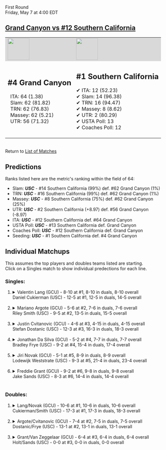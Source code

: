 First Round  
Friday, May 7 at 4:00 EDT
## [Grand Canyon vs #12 Southern California](https://www.ncaa.com/game/5833381) 

<table><tr style="background-color: #d9d9d9 !important"><td><img src="https://www.ncaa.com/sites/default/files/images/logos/schools/g/grand-canyon.70.png" width="70" height="70" /></td><td><img src="https://www.ncaa.com/sites/default/files/images/logos/schools/s/southern-california.70.png" width="70" height="70" /></td></tr><tr>
<td>  

<h2>#4 Grand Canyon</h2>  
&nbsp; ITA: 64 (1.38)<br>  
&nbsp; Slam: 62 (81.82)<br>  
&nbsp; TRN: 62 (76.83)<br>  
&nbsp; Massey: 62 (5.21)<br>  
&nbsp; UTR: 56 (71.32)<br>  
<br>  

</td>
<td>  

<h2>#1 Southern California</h2>  
&#10004; ITA: 12 (52.23)<br>  
&#10004; Slam: 14 (96.38)<br>  
&#10004; TRN: 16 (94.47)<br>  
&#10004; Massey: 8 (8.62)<br>  
&#10004; UTR: 2 (80.29)<br>  
&#10004; USTA Poll: 13<br>  
&#10004; Coaches Poll: 12<br>  
<br>  

</td>
</tr></table>  


<br>Return to [List of Matches](../index.md)  

## Predictions  

Ranks listed here are the metric's ranking within the field of 64:  
- Slam: ***USC*** - #14 Southern California (99%) def. #62 Grand Canyon (1%)  
- TRN: ***USC*** - #16 Southern California (99%) def. #62 Grand Canyon (1%)  
- Massey: ***USC*** - #8 Southern California (75%) def. #62 Grand Canyon (25%)  
- UTR: ***USC*** - #2 Southern California (+8.97) def. #56 Grand Canyon (-8.97)  
- ITA: ***USC*** - #12 Southern California def. #64 Grand Canyon  
- USTA Poll: ***USC*** - #13 Southern California def. Grand Canyon  
- Coaches Poll: ***USC*** - #12 Southern California def. Grand Canyon  
- Seeding: ***USC*** - #1 Southern California def. #4 Grand Canyon  

## Individual Matchups  
This assumes the top players and doubles teams listed are starting.  
Click on a Singles match to show individual predections for each line.  

### Singles:  

<ol>
<li><details>
<summary markdown="span">Valentin Lang (GCU) - 8-10 at #1, 8-10 in duals, 8-10 overall<br>Daniel Cukierman (USC) - 12-5 at #1, 12-5 in duals, 14-5 overall</summary>
<h4>Predictions</h4><ul>
<li>Slam: <b><i>USC</i></b> - Cukierman (98%) def. Lang (2%)</li>  
<li>TRN: <b><i>USC</i></b> - Cukierman (99%) def. Lang (1%)</li>  
<li>Massey: <b><i>USC</i></b> - Cukierman (75%) def. Lang (25%)</li>  
<li>UTR: <b><i>USC</i></b> - Cukierman (97%) def. Lang (3%)</li>  
<li>Average: <b><i>USC</i></b> - Cukierman (92%) def. Lang (8%)</li>  
<li>ITA: <b><i>USC</i></b> - Cukierman (16.39) def. Lang (1.42)</li>  
</ul>
</details>&nbsp;</li>
<li><details>
<summary markdown="span">Mariano Argote (GCU) - 5-6 at #2, 7-6 in duals, 7-6 overall<br>Riley Smith (USC) - 9-5 at #2, 13-5 in duals, 15-5 overall</summary>
<h4>Predictions</h4><ul>
<li>Slam: <b><i>USC</i></b> - Smith (98%) def. Argote (2%)</li>  
<li>TRN: <b><i>USC</i></b> - Smith (99%) def. Argote (1%)</li>  
<li>Massey: <b><i>USC</i></b> - Smith (75%) def. Argote (25%)</li>  
<li>UTR: <b><i>USC</i></b> - Smith (97%) def. Argote (3%)</li>  
<li>Average: <b><i>USC</i></b> - Smith (92%) def. Argote (8%)</li>  
<li>ITA: <b><i>USC</i></b> - Smith (15.48) def. Argote (1.91)</li>  
</ul>
</details>&nbsp;</li>
<li><details>
<summary markdown="span">Justin Cvitanovic (GCU) - 4-6 at #3, 4-15 in duals, 4-15 overall<br>Stefan Dostanic (USC) - 12-3 at #3, 16-3 in duals, 18-3 overall</summary>
<h4>Predictions</h4><ul>
<li>Slam: <b><i>USC</i></b> - Dostanic (99%) def. Cvitanovic (1%)</li>  
<li>TRN: <b><i>USC</i></b> - Dostanic (99%) def. Cvitanovic (1%)</li>  
<li>Massey: <b><i>USC</i></b> - Dostanic (75%) def. Cvitanovic (25%)</li>  
<li>UTR: <b><i>USC</i></b> - Dostanic (98%) def. Cvitanovic (2%)</li>  
<li>Average: <b><i>USC</i></b> - Dostanic (93%) def. Cvitanovic (7%)</li>  
<li>ITA: <b><i>USC</i></b> - Dostanic (5.43) def. Cvitanovic (0.00)</li>  
</ul>
</details>&nbsp;</li>
<li><details>
<summary markdown="span">Jonathan Da Silva (GCU) - 5-2 at #4, 7-7 in duals, 7-7 overall<br>Bradley Frye (USC) - 9-2 at #4, 15-4 in duals, 17-4 overall</summary>
<h4>Predictions</h4><ul>
<li>Slam: <b><i>USC</i></b> - Frye (99%) def. Silva (1%)</li>  
<li>TRN: <b><i>USC</i></b> - Frye (99%) def. Silva (1%)</li>  
<li>Massey: <b><i>USC</i></b> - Frye (75%) def. Silva (25%)</li>  
<li>UTR: <b><i>USC</i></b> - Frye (98%) def. Silva (2%)</li>  
<li>Average: <b><i>USC</i></b> - Frye (93%) def. Silva (7%)</li>  
<li>ITA: <b><i>USC</i></b> - Frye (2.44) def. Silva (1.73)</li>  
</ul>
</details>&nbsp;</li>
<li><details>
<summary markdown="span">Jiri Novak (GCU) - 5-1 at #5, 8-9 in duals, 8-9 overall<br>Lodewijk Weststrate (USC) - 9-3 at #5, 21-4 in duals, 23-4 overall</summary>
<h4>Predictions</h4><ul>
<li>Slam: <b><i>USC</i></b> - Weststrate (99%) def. Novak (1%)</li>  
<li>TRN: <b><i>USC</i></b> - Weststrate (99%) def. Novak (1%)</li>  
<li>Massey: <b><i>USC</i></b> - Weststrate (75%) def. Novak (25%)</li>  
<li>UTR: <b><i>USC</i></b> - Weststrate (98%) def. Novak (2%)</li>  
<li>Average: <b><i>USC</i></b> - Weststrate (93%) def. Novak (7%)</li>  
<li>ITA: <b><i>USC</i></b> - Weststrate (2.93) def. Novak (1.55)</li>  
</ul>
</details>&nbsp;</li>
<li><details>
<summary markdown="span">Freddie Grant (GCU) - 9-2 at #6, 9-8 in duals, 9-8 overall<br>Jake Sands (USC) - 8-3 at #6, 14-4 in duals, 14-4 overall</summary>
<h4>Predictions</h4><ul>
<li>Slam: <b><i>USC</i></b> - Sands (98%) def. Grant (2%)</li>  
<li>TRN: <b><i>USC</i></b> - Sands (99%) def. Grant (1%)</li>  
<li>Massey: <b><i>USC</i></b> - Sands (75%) def. Grant (25%)</li>  
<li>UTR: <b><i>USC</i></b> - Sands (94%) def. Grant (6%)</li>  
<li>Average: <b><i>USC</i></b> - Sands (91%) def. Grant (9%)</li>  
<li>ITA: <b><i>USC</i></b> - Sands (2.42) def. Grant (1.60)</li>  
</ul>
</details>&nbsp;</li>
</ol>

### Doubles:  

<ol>
<li><details>
<summary markdown="span">Lang/Novak (GCU) - 10-6 at #1, 10-6 in duals, 10-6 overall<br>Cukierman/Smith (USC) - 17-3 at #1, 17-3 in duals, 18-3 overall</summary>
<br>Sorry, we don't have any metrics for this match
</details>&nbsp;</li>
<li><details>
<summary markdown="span">Argote/Cvitanovic (GCU) - 7-4 at #2, 7-5 in duals, 7-5 overall<br>Dostanic/Frye (USC) - 13-1 at #2, 13-1 in duals, 13-1 overall</summary>
<br>Sorry, we don't have any metrics for this match
</details>&nbsp;</li>
<li><details>
<summary markdown="span">Grant/Van Zeggelaar (GCU) - 6-4 at #3, 6-4 in duals, 6-4 overall<br>Holt/Sands (USC) - 0-0 at #3, 0-0 in duals, 0-0 overall</summary>
<br>Sorry, we don't have any metrics for this match
</details>&nbsp;</li>
</ol>